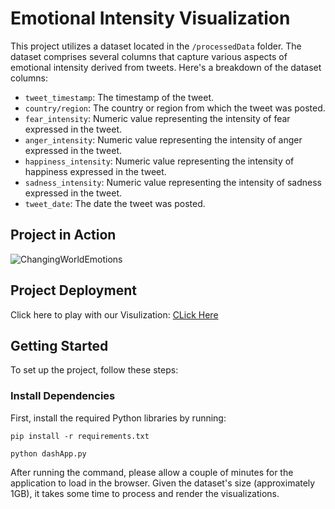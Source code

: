 # Emotional Intensity Visualization

This project utilizes a dataset located in the `/processedData` folder. The dataset comprises several columns that capture various aspects of emotional intensity derived from tweets. Here's a breakdown of the dataset columns:

- `tweet_timestamp`: The timestamp of the tweet.
- `country/region`: The country or region from which the tweet was posted.
- `fear_intensity`: Numeric value representing the intensity of fear expressed in the tweet.
- `anger_intensity`: Numeric value representing the intensity of anger expressed in the tweet.
- `happiness_intensity`: Numeric value representing the intensity of happiness expressed in the tweet.
- `sadness_intensity`: Numeric value representing the intensity of sadness expressed in the tweet.
- `tweet_date`: The date the tweet was posted.

## Project in Action

![ChangingWorldEmotions](play.gif)

## Project Deployment 

Click here to play with our Visulization: [CLick Here](https://covidvizadv.onrender.com/)

## Getting Started

To set up the project, follow these steps:

### Install Dependencies

First, install the required Python libraries by running:

```
pip install -r requirements.txt
```
```
python dashApp.py
```

After running the command, please allow a couple of minutes for the application to load in the browser. Given the dataset's size (approximately 1GB), it takes some time to process and render the visualizations.